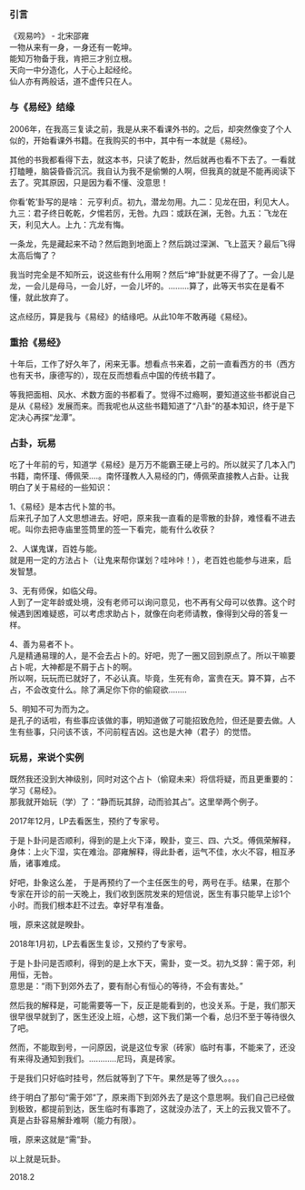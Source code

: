 ###  引言
《观易吟》 - 北宋邵雍  
一物从来有一身，一身还有一乾坤。  
能知万物备于我，肯把三才别立根。  
天向一中分造化，人于心上起经纶。  
仙人亦有两般话，道不虚传只在人。  


### 与《易经》结缘  

2006年，在我高三复读之前，我是从来不看课外书的。之后，却突然像变了个人似的，开始看课外书籍。在我购买的书中，其中有一本就是《易经》。  

其他的书我都看得下去，就这本书，只读了乾卦，然后就再也看不下去了。一看就打瞌睡，脑袋昏昏沉沉。我自认为我不是偷懒的人啊，但我真的就是不能再阅读下去了。究其原因，只是因为看不懂、没意思！  

你看‘乾’卦写的是啥： 元亨利贞。初九，潜龙勿用。九二：见龙在田，利见大人。九三：君子终日乾乾，夕惕若厉，无咎。九四：或跃在渊，无咎。九五：飞龙在天，利见大人。上九：亢龙有悔。  

一条龙，先是藏起来不动？然后跑到地面上？然后跳过深渊、飞上蓝天？最后飞得太高后悔了？  

我当时完全是不知所云，说这些有什么用啊？然后“坤”卦就更不得了了。一会儿是龙，一会儿是母马，一会儿好，一会儿坏的。.........算了，此等天书实在是看不懂，就此放弃了。  

这点经历，算是我与《易经》的结缘吧。从此10年不敢再碰《易经》。  

### 重拾《易经》  

十年后，工作了好久年了，闲来无事。想看点书来着，之前一直看西方的书（西方也有天书，康德写的），现在反而想看点中国的传统书籍了。  

等我把面相、风水、术数方面的书都看了。觉得不过瘾啊，要知道这些书都说自己是从《易经》发展而来。而我呢也从这些书籍知道了“八卦”的基本知识，终于是下定决心再探“龙潭”。   

### 占卦，玩易  

吃了十年前的亏，知道学《易经》是万万不能霸王硬上弓的。所以就买了几本入门书籍，南怀瑾、傅佩荣....。南怀瑾教人入易经的门，傅佩荣直接教人占卦。让我明白了关于易经的一些知识：  

1、《易经》是本古代卜筮的书。  
后来孔子加了人文思想进去。好吧，原来我一直看的是零散的卦辞，难怪看不进去呢。叫你去把寺庙里签筒里的签一下看完，能有什么收获？  

2、人谋鬼谋，百姓与能。  
就是用一定的方法占卜（让鬼来帮你谋划？哇咔咔！），老百姓也能参与进来，启发智慧。  

3、无有师保，如临父母。  
人到了一定年龄或处境，没有老师可以询问意见，也不再有父母可以依靠。这个时候遇到困难疑惑，可以考虑求助占卜，就像在向老师请教，像得到父母的答复一样。
  
4、善为易者不卜。  
凡是精通易理的人，是不会去占卜的。好吧，兜了一圈又回到原点了。所以干嘛要占卜呢，大神都是不屑于占卜的啊。  
所以啊，玩玩而已就好了，不必认真。毕竟，生死有命，富贵在天。算不算，占不占，不会改变什么。除了满足你下你的偷窥欲........  
 
5、明知不可为而为之。  
是孔子的话啦，有些事应该做的事，明知道做了可能招致危险，但还是要去做。人生有些事，只问该不该，不问前程吉凶。这也是大神（君子）的觉悟。  

### 玩易，来说个实例  

既然我还没到大神级别，同时对这个占卜（偷窥未来）将信将疑，而且更重要的：学习《易经》。  
那我就开始玩（学）了：“静而玩其辞，动而验其占”。这里举两个例子。  

2017年12月，LP去看医生，预约了专家号。  

于是卜卦问是否顺利，得到的是上火下泽，睽卦，变三、四、六爻。傅佩荣解释，身体：上火下湿，实在难治。邵雍解释，得此卦者，运气不佳，水火不容，相互矛盾，诸事难成。  

好吧，卦象这么差， 于是再预约了一个主任医生的号，两号在手。结果，在那个专家在开诊的前一天晚上，我们收到医院发来的短信说，医生有事只能早上诊1个小时。而我们根本赶不过去。幸好早有准备。  

哦，原来这就是睽卦。  

2018年1月初，LP去看医生复诊，又预约了专家号。  

于是卜卦问是否顺利，得到的是上水下天，需卦，变一爻。初九爻辞：需于郊，利用恒，无咎。  
意思是：“雨下到郊外去了，要有耐心有恒心的等待，不会有害处。”  

然后我的解释是，可能需要等一下，反正是能看到的，也没关系。于是，我们那天很早很早就到了，医生还没上班，心想，这下我们第一个看，总归不至于等待很久了吧。  

然而，不能取到号，一问原因，说是这位专家（砖家）临时有事，不能来了，还没有来得及通知到我们。............尼玛，真是砖家。  

于是我们只好临时挂号，然后就等到了下午。果然是等了很久。。。。  

终于明白了那句“需于郊”了，原来雨下到郊外去了是这个意思啊。我们自己已经做到极致，都提前到达，医生临时有事跑了，这就没办法了，天上的云我又管不了。真是占卦容易解卦难啊（能力有限）。  

哦，原来这就是“需”卦。  

以上就是玩卦。  

2018.2

